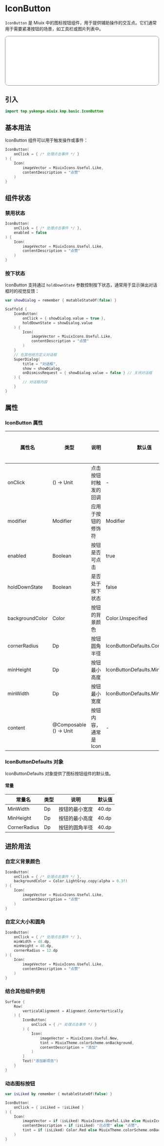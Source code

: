 # IconButton

`IconButton` 是 Miuix 中的图标按钮组件，用于提供辅助操作的交互点。它们通常用于需要紧凑按钮的场景，如工具栏或图片列表中。

<div style="position: relative; max-width: 700px; height: 160px; border-radius: 10px; overflow: hidden; border: 1px solid #777;">
    <iframe id="demoIframe" style="position: absolute; top: 0; left: 0; width: 100%; height: 100%; border: none;" src="../../compose/index.html?id=iconButton" title="Demo" allow="accelerometer; autoplay; clipboard-write; encrypted-media; gyroscope; picture-in-picture; web-share" referrerpolicy="strict-origin-when-cross-origin"></iframe>
</div>

## 引入

```kotlin
import top.yukonga.miuix.kmp.basic.IconButton
```

## 基本用法

IconButton 组件可以用于触发操作或事件：

```kotlin
IconButton(
    onClick = { /* 处理点击事件 */ }
) {
    Icon(
        imageVector = MiuixIcons.Useful.Like,
        contentDescription = "点赞"
    )
}
```

## 组件状态

### 禁用状态

```kotlin
IconButton(
    onClick = { /* 处理点击事件 */ },
    enabled = false
) {
    Icon(
        imageVector = MiuixIcons.Useful.Like,
        contentDescription = "点赞"
    )
}
```

### 按下状态

IconButton 支持通过 `holdDownState` 参数控制按下状态，通常用于显示弹出对话框时的视觉反馈：

```kotlin
var showDialog = remember { mutableStateOf(false) }

Scaffold {
    IconButton(
        onClick = { showDialog.value = true },
        holdDownState = showDialog.value
    ) {
        Icon(
            imageVector = MiuixIcons.Useful.Like,
            contentDescription = "点赞"
        )
    }
    // 在其他地方定义对话框
    SuperDialog(
        title = "对话框",
        show = showDialog,
        onDismissRequest = { showDialog.value = false } // 关闭对话框
    ) {
        // 对话框内容
    }
}
```

## 属性

### IconButton 属性

| 属性名          | 类型                   | 说明                  | 默认值                          | 是否必须 |
| --------------- | ---------------------- | --------------------- | ------------------------------- | -------- |
| onClick         | () -> Unit             | 点击按钮时触发的回调  | -                               | 是       |
| modifier        | Modifier               | 应用于按钮的修饰符    | Modifier                        | 否       |
| enabled         | Boolean                | 按钮是否可点击        | true                            | 否       |
| holdDownState   | Boolean                | 是否处于按下状态      | false                           | 否       |
| backgroundColor | Color                  | 按钮的背景颜色        | Color.Unspecified               | 否       |
| cornerRadius    | Dp                     | 按钮圆角半径          | IconButtonDefaults.CornerRadius | 否       |
| minHeight       | Dp                     | 按钮最小高度          | IconButtonDefaults.MinHeight    | 否       |
| minWidth        | Dp                     | 按钮最小宽度          | IconButtonDefaults.MinWidth     | 否       |
| content         | @Composable () -> Unit | 按钮内容，通常是 Icon | -                               | 是       |

### IconButtonDefaults 对象

IconButtonDefaults 对象提供了图标按钮组件的默认值。

#### 常量

| 常量名       | 类型 | 说明           | 默认值 |
| ------------ | ---- | -------------- | ------ |
| MinWidth     | Dp   | 按钮的最小宽度 | 40.dp  |
| MinHeight    | Dp   | 按钮的最小高度 | 40.dp  |
| CornerRadius | Dp   | 按钮的圆角半径 | 40.dp  |

## 进阶用法

### 自定义背景颜色

```kotlin
IconButton(
    onClick = { /* 处理点击事件 */ },
    backgroundColor = Color.LightGray.copy(alpha = 0.3f)
) {
    Icon(
        imageVector = MiuixIcons.Useful.Like,
        contentDescription = "点赞"
    )
}
```

### 自定义大小和圆角

```kotlin
IconButton(
    onClick = { /* 处理点击事件 */ },
    minWidth = 48.dp,
    minHeight = 48.dp,
    cornerRadius = 12.dp
) {
    Icon(
        imageVector = MiuixIcons.Useful.Like,
        contentDescription = "点赞"
    )
}
```

### 结合其他组件使用

```kotlin
Surface {
    Row(
        verticalAlignment = Alignment.CenterVertically
    ) {
        IconButton(
            onClick = { /* 处理点击事件 */ }
        ) {
            Icon(
                imageVector = MiuixIcons.Useful.New,
                tint = MiuixTheme.colorScheme.onBackground,
                contentDescription = "添加"
            )
        }
        Text("添加新项目")
    }
}
```

### 动态图标按钮

```kotlin
var isLiked by remember { mutableStateOf(false) }

IconButton(
    onClick = { isLiked = !isLiked }
) {
    Icon(
        imageVector = if (isLiked) MiuixIcons.Useful.Like else MiuixIcons.Useful.Unlike,
        contentDescription = if (isLiked) "已点赞" else "点赞",
        tint = if (isLiked) Color.Red else MiuixTheme.colorScheme.onBackground
    )
}
```

